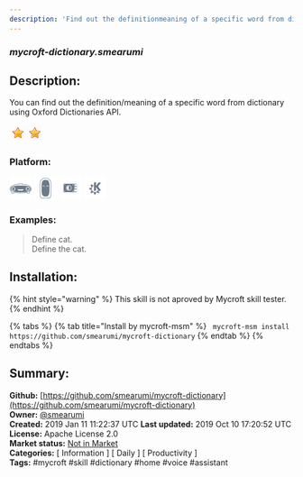 ```yaml
---
description: 'Find out the definitionmeaning of a specific word from dictionary'
---
```


### _mycroft-dictionary.smearumi_  
## Description:  
You can find out the definition/meaning of a specific word from dictionary using Oxford Dictionaries API.  
  
![](../.gitbook/assets/star.png)![](../.gitbook/assets/star.png)  
  
### Platform:  
 ![Mark I](../.gitbook/assets/mark-1-icon.png)  ![Mark II](../.gitbook/assets/mark-2-icon.png)  ![Picroft](../.gitbook/assets/picroft-icon.png)  ![plasmoid](../.gitbook/assets/kde.png)   
### Examples:  
> Define cat.  
> Define the cat.  
  
## Installation:  
{% hint style="warning" %}
This skill is not aproved by Mycroft skill tester.
{% endhint %}
    
{% tabs %}
{% tab title="Install by mycroft-msm" %}
``` mycroft-msm install https://github.com/smearumi/mycroft-dictionary```
{% endtab %}
  {% endtabs %}
    
## Summary:  
**Github:** [https://github.com/smearumi/mycroft-dictionary](https://github.com/smearumi/mycroft-dictionary)  
**Owner:** [@smearumi](https://github.com/smearumi)  
**Created:** 2019 Jan 11 11:22:37 UTC  **Last updated:** 2019 Oct 10 17:20:52 UTC  
**License:** Apache License 2.0  
**Market status:** [Not in Market](https://market.mycroft.ai/skill/)  
**Categories:** [ Information ] [ Daily ] [ Productivity ]   
**Tags:** \#mycroft \#skill \#dictionary \#home \#voice \#assistant   
